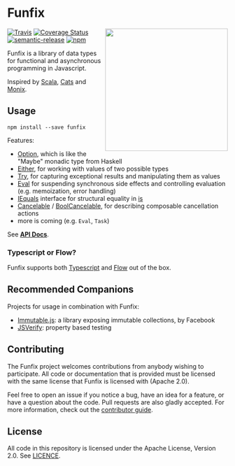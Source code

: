 # Funfix

<img src="https://funfix.org/public/logo/funfix-512.png" width="280" align="right" style="float:right; display: block; width:280px;" />

[![Travis](https://img.shields.io/travis/alexandru/funfix.svg)](https://travis-ci.org/alexandru/funfix)
[![Coverage Status](https://coveralls.io/repos/github/alexandru/funfix/badge.svg?branch=master)](https://coveralls.io/github/alexandru/funfix?branch=master)
[![semantic-release](https://img.shields.io/badge/%20%20%F0%9F%93%A6%F0%9F%9A%80-semantic--release-e10079.svg)](https://github.com/semantic-release/semantic-release)
[![npm](https://img.shields.io/npm/v/funfix.svg)](https://www.npmjs.com/package/funfix)

Funfix is a library of data types for functional and asynchronous
programming in Javascript.

Inspired by [Scala](http://www.scala-lang.org/), [Cats](http://typelevel.org/cats/)
and [Monix](https://monix.io/).

## Usage

```
npm install --save funfix
```

Features:

- [Option](https://funfix.org/api/classes/_core_option_.option.html),
  which is like the "Maybe" monadic type from Haskell
- [Either](https://funfix.org/api/classes/_core_either_.either.html),
  for working with values of two possible types
- [Try](https://funfix.org/api/classes/_core_try_.try.html),
  for capturing exceptional results and manipulating them as values
- [Eval](https://funfix.org/api/classes/_effect_eval_.eval.html)
  for suspending synchronous side effects and controlling evaluation
  (e.g. memoization, error handling)
- [IEquals](https://funfix.org/api/interfaces/_core_std_.iequals.html) interface
  for structural equality in [is](https://funfix.org/api/modules/_core_std_.html#is)
- [Cancelable](https://funfix.org/api/classes/_exec_cancelable_.cancelable.html) /
  [BoolCancelable](https://funfix.org/api/classes/_exec_cancelable_.boolcancelable.html),
  for describing composable cancellation actions
- more is coming (e.g. `Eval`, `Task`)

See **[API Docs](https://funfix.org/api)**.

### Typescript or Flow?

Funfix supports both [Typescript](https://www.typescriptlang.org/)
and [Flow](https://flow.org/) out of the box.

## Recommended Companions

Projects for usage in combination with Funfix:

- [Immutable.js](https://facebook.github.io/immutable-js/):
  a library exposing immutable collections, by Facebook
- [JSVerify](https://jsverify.github.io/):
  property based testing

## Contributing

The Funfix project welcomes contributions from anybody wishing to
participate.  All code or documentation that is provided must be
licensed with the same license that Funfix is licensed with (Apache
2.0).

Feel free to open an issue if you notice a bug, have an idea for a
feature, or have a question about the code. Pull requests are also
gladly accepted. For more information, check out the
[contributor guide](CONTRIBUTING.md).

## License

All code in this repository is licensed under the Apache License,
Version 2.0.  See [LICENCE](./LICENSE).

